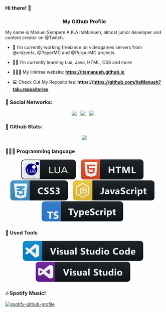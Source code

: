 ### Hi there! 👋
<h3 align="center">My Github Profile</h3>

My name is Manuel Sempere A.K.A ItsManueh, almost junior developer and content creator on @Twitch.

- 🔭 I’m currently working freelance on videogames servers from @citizenfx, @PaperMC and @PurpurMC projects.

- 👦🏽 I’m currently learning Lua, Java, HTML, CSS and more

- 👨🏽‍💻 My linktree website: **https://itsmanueh.github.io**

- 💻 Check Out My Repositories: **https://https://github.com/ItsManueh?tab=repositories**


### 📳 Social Networks:
<p align='center'>
<a href="https://www.twitch.tv/ItsManueh_"><img height="70" src="https://cdn3.iconfinder.com/data/icons/popular-services-brands-vol-2/512/twitch-512.png"></a>&nbsp;&nbsp;   
<a href="https://twitter.com/IlloManueh_"><img height="70" src="https://cdn4.iconfinder.com/data/icons/social-media-icons-the-circle-set/48/twitter_circle-512.png"></a>&nbsp;&nbsp;
<a href="https://instagram.com/itsmanueh"><img height="70" src="https://cdn4.iconfinder.com/data/icons/social-messaging-ui-color-shapes-2-free/128/social-instagram-new-circle-256.png"></a>&nbsp;&nbsp;
</p>
 
### 🤖 Github Stats:

<div align="center">
        <a href="https://www.paypal.com/donate/?hosted_button_id=STKUZCNDTBD5N"><img width="45%" src="https://github-readme-stats.vercel.app/api?username=itsmanueh&layout=compact&theme=react&hide_border=true&show_icons=true"/></a>
 </div>
 
### 👨🏻‍💻 Programming language

<p align="center">
      <a href="https://www.lua.org/home.html"><img src="https://github.com/YisusOnDev/YisusOnDev/blob/8659315da5ae39e2635e7d2c1e2a6317163e3c72/lua.svg"/>
</a>&nbsp;&nbsp;
      <img src="https://github.com/MikeCodesDotNET/ColoredBadges/blob/master/svg/dev/languages/html.svg"/>
</a>&nbsp;&nbsp;
      <img src="https://github.com/MikeCodesDotNET/ColoredBadges/blob/master/svg/dev/languages/css3.svg"/>
</a>&nbsp;&nbsp;
      <img src="https://github.com/MikeCodesDotNET/ColoredBadges/blob/master/svg/dev/languages/js.svg"/>
</a>&nbsp;&nbsp;
      <img src="https://github.com/YisusOnDev/YisusOnDev/blob/main/typescript.svg"/>
</a>&nbsp;&nbsp;
    </p>

### 💾 Used Tools

<p align="center">
      <a href="https://code.visualstudio.com"><img src="https://github.com/MikeCodesDotNET/ColoredBadges/blob/master/svg/dev/tools/visualstudio_code.svg"/></a>&nbsp;&nbsp;
      <a href="https://visualstudio.microsoft.com"><img src="https://github.com/MikeCodesDotNET/ColoredBadges/blob/master/svg/dev/tools/visualstudio.svg"/></a>&nbsp;&nbsp;
   </p>


### 🎶 Spotify Music!
[![spotify-github-profile](https://spotify-github-profile.vercel.app/api/view?uid=facinglife&cover_image=true&theme=novatorem)](https://spotify-github-profile.vercel.app/api/view?uid=facinglife&redirect=true)
